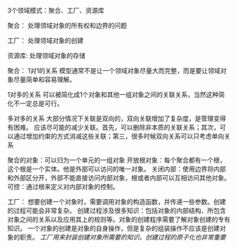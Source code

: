 3个领域模式：聚合、工厂、资源库

聚合：
处理领域对象的所有权和边界的问题

工厂：
处理领域对象的创建

资源库:
处理领域对象的存储

聚合：
1对1的关系 模型通常不是让一个领域对象尽量大而完整，而是要让领域对象尽量简单和容易理解。

1对多的关系 可以被简化成1个对象和其他一组对象之间的关联关系，当然这种简化不一定总是可行。

多对多的关系 大部分情况下关联是双向的，双向关联增加了复杂度，是管理变得有困难。
应该尽可能的减少关联。首先，可以删除非本质的关联关系；其次，可以通过增加约束的方式消减这些关联；第三，很多时候双向关系可以只考虑单向关系

聚合的对象：可以归为一个单元的一组对象
开放根对象：每个聚合都有一个根，这个根是一个实体。他是外部可以访问的唯一对象。
关闭内部：使用边界将内部和外部区分开，外部不能直接访问内部对象，根或者内部可以互相访问其他对象。
可控：通过根来定义对内部对象的控制。

工厂：
想要创建一个对象时，需要调用对象的构造函数，并传递一些参数。创建的过程可能会非常复杂。
创建过程涉及很多知识：包括对象的内部结构、所包含对象之间的关系以及应用其上的规则等。对象的创建程序需要了解对象创建的专有知识。
一个对象的创建是对象的自身操作，但是复杂的组装操作不应该是创建对象的职责。
*工厂用来封装创建对象所需要的知识。创建过程的原子化也非常重要*
